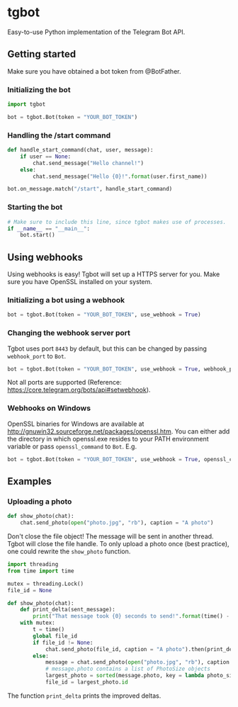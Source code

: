 # tgbot
Easy-to-use Python implementation of the Telegram Bot API.

## Getting started
Make sure you have obtained a bot token from @BotFather.

### Initializing the bot
```python
import tgbot

bot = tgbot.Bot(token = "YOUR_BOT_TOKEN")
```

### Handling the /start command
```python
def handle_start_command(chat, user, message):
    if user == None:
        chat.send_message("Hello channel!")
    else:
        chat.send_message("Hello {0}!".format(user.first_name))

bot.on_message.match("/start", handle_start_command)
```

### Starting the bot
```python
# Make sure to include this line, since tgbot makes use of processes.
if __name__ == "__main__":
    bot.start()
```

## Using webhooks
Using webhooks is easy! Tgbot will set up a HTTPS server for you. Make sure you have OpenSSL installed on your system.

### Initializing a bot using a webhook
```python
bot = tgbot.Bot(token = "YOUR_BOT_TOKEN", use_webhook = True)
```

### Changing the webhook server port
Tgbot uses port `8443` by default, but this can be changed by passing `webhook_port` to `Bot`.
```python
bot = tgbot.Bot(token = "YOUR_BOT_TOKEN", use_webhook = True, webhook_port = 443)
```
Not all ports are supported (Reference: https://core.telegram.org/bots/api#setwebhook).

### Webhooks on Windows
OpenSSL binaries for Windows are available at http://gnuwin32.sourceforge.net/packages/openssl.htm. You can either add the directory in which openssl.exe resides to your PATH environment variable or pass `openssl_command` to `Bot`.
E.g.
```python
bot = tgbot.Bot(token = "YOUR_BOT_TOKEN", use_webhook = True, openssl_command = "A:\\openssl\\bin\\openssl.exe")
```

## Examples

### Uploading a photo
```python
def show_photo(chat):
    chat.send_photo(open("photo.jpg", "rb"), caption = "A photo")
```
Don't close the file object! The message will be sent in another thread. Tgbot will close the file handle. To only upload a photo once (best practice), one could rewrite the `show_photo` function.
```python
import threading
from time import time

mutex = threading.Lock()
file_id = None

def show_photo(chat):
    def print_delta(sent_message):
        print("That message took {0} seconds to send!".format(time() - t))
    with mutex:
        t = time()
        global file_id
        if file_id != None:
            chat.send_photo(file_id, caption = "A photo").then(print_delta)
        else:
            message = chat.send_photo(open("photo.jpg", "rb"), caption = "A photo").then(print_delta).await()
            # message.photo contains a list of PhotoSize objects
            largest_photo = sorted(message.photo, key = lambda photo_size: -photo_size.width * photo_size.height)[0]
            file_id = largest_photo.id
```
The function `print_delta` prints the improved deltas.

